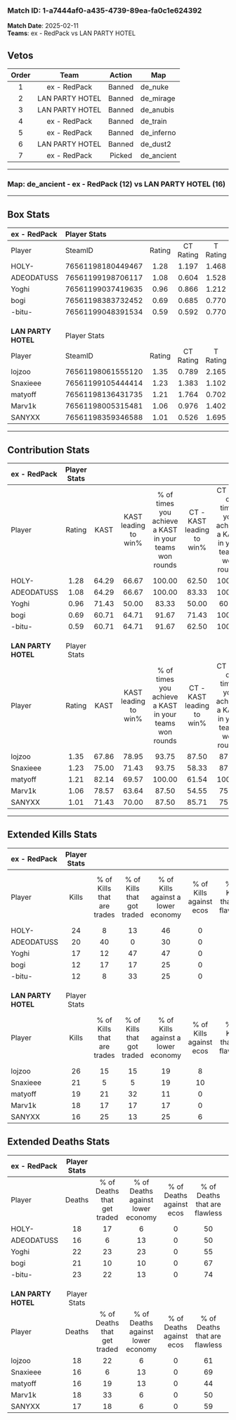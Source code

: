 ### Match ID: 1-a7444af0-a435-4739-89ea-fa0c1e624392  
**Match Date**: 2025-02-11  
**Teams**: ex - RedPack vs LAN PARTY HOTEL  

## Vetos  

| Order | Team | Action | Map |
| :---: | :--: | :----: | --- |
| 1 | ex - RedPack | Banned | de_nuke |
| 2 | LAN PARTY HOTEL | Banned | de_mirage |
| 3 | LAN PARTY HOTEL | Banned | de_anubis |
| 4 | ex - RedPack | Banned | de_train |
| 5 | ex - RedPack | Banned | de_inferno |
| 6 | LAN PARTY HOTEL | Banned | de_dust2 |
| 7 | ex - RedPack | Picked | de_ancient |

---  

### **Map**: de_ancient - ex - RedPack (12) vs LAN PARTY HOTEL (16)  
---  

## Box Stats  

| **ex - RedPack**    | Player Stats      |        |           |          |       |       |       |         |        |      |     |
| :- | :- | :-: | :-: | :-: | :-: | :-: | :-: | :-: | :-: | :-: | :-: |
| Player              | SteamID           | Rating | CT Rating | T Rating | KAST  |  ADR  | Kills | Assists | Deaths | K/D  | HS% |
| HOLY-               | 76561198180449467 |  1.28  |   1.197   |  1.468   | 64.29 | 103.4 |  24   |    6    |   18   | 1.33 | 58  |
| ADEODATUSS          | 76561199198706117 |  1.08  |   0.604   |  1.528   | 64.29 | 67.1  |  20   |    6    |   16   | 1.25 | 45  |
| Yoghi               | 76561199037419635 |  0.96  |   0.866   |  1.212   | 71.43 | 72.4  |  17   |   10    |   22   | 0.77 | 47  |
| bogi                | 76561198383732452 |  0.69  |   0.685   |  0.770   | 60.71 | 55.6  |  12   |   11    |   21   | 0.57 | 58  |
| -bitu-              | 76561199048391534 |  0.59  |   0.592   |  0.770   | 60.71 | 42.2  |  12   |    5    |   23   | 0.52 | 50  |
|                     |                   |        |           |          |       |       |       |         |        |      |     |
|                     |                   |        |           |          |       |       |       |         |        |      |     |
|                     |                   |        |           |          |       |       |       |         |        |      |     |
| **LAN PARTY HOTEL** | Player Stats      |        |           |          |       |       |       |         |        |      |     |
| Player              | SteamID           | Rating | CT Rating | T Rating | KAST  |  ADR  | Kills | Assists | Deaths | K/D  | HS% |
| lojzoo              | 76561198061555120 |  1.35  |   0.789   |  2.165   | 67.86 | 100.4 |  26   |    3    |   18   | 1.44 | 57  |
| Snaxieee            | 76561199105444414 |  1.23  |   1.383   |  1.102   | 75.00 | 83.3  |  21   |    3    |   16   | 1.31 | 42  |
| matyoff             | 76561198136431735 |  1.21  |   1.764   |  0.702   | 82.14 | 70.3  |  19   |   12    |   16   | 1.19 | 63  |
| Marv1k              | 76561198005315481 |  1.06  |   0.976   |  1.402   | 78.57 | 63.8  |  18   |    2    |   18   | 1.00 | 72  |
| SANYXX              | 76561198359346588 |  1.01  |   0.526   |  1.695   | 71.43 | 70.1  |  16   |    9    |   17   | 0.94 | 62  |
---  

## Contribution Stats  

| **ex - RedPack**    | Player Stats |       |                      |                                                        |                           |                                                             |                          |                                                            |
| :- | :-: | :-: | :-: | :-: | :-: | :-: | :-: | :-: |
| Player              |    Rating    | KAST  | KAST leading to win% | % of times you achieve a KAST in your teams won rounds | CT - KAST leading to win% | CT - % of times you achieve a KAST in your teams won rounds | T - KAST leading to win% | T - % of times you achieve a KAST in your teams won rounds |
| HOLY-               |     1.28     | 64.29 |        66.67         |                         100.00                         |           62.50           |                           100.00                            |          70.00           |                           100.00                           |
| ADEODATUSS          |     1.08     | 64.29 |        66.67         |                         100.00                         |           83.33           |                           100.00                            |          58.33           |                           100.00                           |
| Yoghi               |     0.96     | 71.43 |        50.00         |                         83.33                          |           50.00           |                            60.00                            |          50.00           |                           100.00                           |
| bogi                |     0.69     | 60.71 |        64.71         |                         91.67                          |           71.43           |                           100.00                            |          60.00           |                           85.71                            |
| -bitu-              |     0.59     | 60.71 |        64.71         |                         91.67                          |           62.50           |                           100.00                            |          66.67           |                           85.71                            |
|                     |              |       |                      |                                                        |                           |                                                             |                          |                                                            |
|                     |              |       |                      |                                                        |                           |                                                             |                          |                                                            |
|                     |              |       |                      |                                                        |                           |                                                             |                          |                                                            |
| **LAN PARTY HOTEL** | Player Stats |       |                      |                                                        |                           |                                                             |                          |                                                            |
| Player              |    Rating    | KAST  | KAST leading to win% | % of times you achieve a KAST in your teams won rounds | CT - KAST leading to win% | CT - % of times you achieve a KAST in your teams won rounds | T - KAST leading to win% | T - % of times you achieve a KAST in your teams won rounds |
| lojzoo              |     1.35     | 67.86 |        78.95         |                         93.75                          |           87.50           |                            87.50                            |          72.73           |                           100.00                           |
| Snaxieee            |     1.23     | 75.00 |        71.43         |                         93.75                          |           58.33           |                            87.50                            |          88.89           |                           100.00                           |
| matyoff             |     1.21     | 82.14 |        69.57         |                         100.00                         |           61.54           |                           100.00                            |          80.00           |                           100.00                           |
| Marv1k              |     1.06     | 78.57 |        63.64         |                         87.50                          |           54.55           |                            75.00                            |          72.73           |                           100.00                           |
| SANYXX              |     1.01     | 71.43 |        70.00         |                         87.50                          |           85.71           |                            75.00                            |          61.54           |                           100.00                           |
---  

## Extended Kills Stats  

| **ex - RedPack**    | Player Stats |                            |                            |                                    |                         |                              |                                 |                                       |                    |           |
| :- | :-: | :-: | :-: | :-: | :-: | :-: | :-: | :-: | :-: | :-: |
| Player              |    Kills     | % of Kills that are trades | % of Kills that got traded | % of Kills against a lower economy | % of Kills against ecos | % of Kills that are flawless | % of Kills that are close duels | % of Kills that are assisted by flash | Pistol Round Kills | AWP Kills |
| HOLY-               |      24      |             8              |             13             |                 46                 |            0            |              71              |                8                |                   4                   |         0          |     1     |
| ADEODATUSS          |      20      |             40             |             0              |                 30                 |            0            |              50              |               10                |                  15                   |         0          |     2     |
| Yoghi               |      17      |             12             |             47             |                 47                 |            0            |              59              |                6                |                  18                   |         0          |     0     |
| bogi                |      12      |             17             |             17             |                 25                 |            0            |              42              |               17                |                   0                   |         0          |     0     |
| -bitu-              |      12      |             8              |             33             |                 25                 |            0            |              50              |                0                |                   8                   |         4          |     3     |
|                     |              |                            |                            |                                    |                         |                              |                                 |                                       |                    |           |
|                     |              |                            |                            |                                    |                         |                              |                                 |                                       |                    |           |
|                     |              |                            |                            |                                    |                         |                              |                                 |                                       |                    |           |
| **LAN PARTY HOTEL** | Player Stats |                            |                            |                                    |                         |                              |                                 |                                       |                    |           |
| Player              |    Kills     | % of Kills that are trades | % of Kills that got traded | % of Kills against a lower economy | % of Kills against ecos | % of Kills that are flawless | % of Kills that are close duels | % of Kills that are assisted by flash | Pistol Round Kills | AWP Kills |
| lojzoo              |      26      |             15             |             15             |                 19                 |            8            |              65              |                4                |                   8                   |         0          |     4     |
| Snaxieee            |      21      |             5              |             5              |                 19                 |           10            |              71              |                5                |                   0                   |         10         |     1     |
| matyoff             |      19      |             21             |             32             |                 11                 |            0            |              58              |                0                |                   0                   |         0          |     1     |
| Marv1k              |      18      |             17             |             17             |                 17                 |            0            |              39              |                6                |                  17                   |         0          |     1     |
| SANYXX              |      16      |             25             |             13             |                 25                 |            6            |              63              |                0                |                   6                   |         3          |     0     |
## Extended Deaths Stats  

| **ex - RedPack**    | Player Stats |                             |                                   |                          |                               |                            |                           |               |
| :- | :-: | :-: | :-: | :-: | :-: | :-: | :-: | :-: |
| Player              |    Deaths    | % of Deaths that get traded | % of Deaths against lower economy | % of Deaths against ecos | % of Deaths that are flawless | % of Deaths that are close | % of Deaths while blinded | Deaths to AWP |
| HOLY-               |      18      |             17              |                 6                 |            0             |              50               |             6              |             6             |       3       |
| ADEODATUSS          |      16      |              6              |                13                 |            0             |              50               |             6              |             0             |       3       |
| Yoghi               |      22      |             23              |                23                 |            0             |              55               |             5              |             5             |       1       |
| bogi                |      21      |             10              |                10                 |            0             |              67               |             0              |            10             |       1       |
| -bitu-              |      23      |             22              |                13                 |            0             |              74               |             0              |             9             |       5       |
|                     |              |                             |                                   |                          |                               |                            |                           |               |
|                     |              |                             |                                   |                          |                               |                            |                           |               |
|                     |              |                             |                                   |                          |                               |                            |                           |               |
| **LAN PARTY HOTEL** | Player Stats |                             |                                   |                          |                               |                            |                           |               |
| Player              |    Deaths    | % of Deaths that get traded | % of Deaths against lower economy | % of Deaths against ecos | % of Deaths that are flawless | % of Deaths that are close | % of Deaths while blinded | Deaths to AWP |
| lojzoo              |      18      |             22              |                 6                 |            0             |              61               |             11             |            11             |       0       |
| Snaxieee            |      16      |              6              |                13                 |            0             |              69               |             6              |             0             |       1       |
| matyoff             |      16      |             19              |                13                 |            0             |              44               |             0              |            13             |       3       |
| Marv1k              |      18      |             33              |                 6                 |            0             |              50               |             11             |             6             |       0       |
| SANYXX              |      17      |             18              |                 6                 |            0             |              59               |             12             |            18             |       0       |

